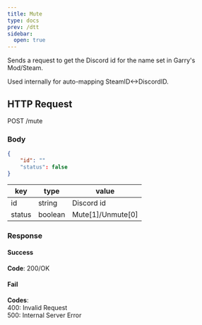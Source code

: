 ```yaml
---
title: Mute
type: docs
prev: /dtt
sidebar:
  open: true
---
```


Sends a request to get the Discord id for the name set in Garry's Mod/Steam.

Used internally for auto-mapping SteamID<->DiscordID.

## HTTP Request

POST /mute

### Body

```json
{
    "id": ""
    "status": false
}
```

| key    | type    | value             |
| ------ | ------- | ----------------- |
| id     | string  | Discord id        |
| status | boolean | Mute[1]/Unmute[0] |

### Response

#### Success

**Code**: 200/OK

#### Fail

**Codes**:  
400: Invalid Request  
500: Internal Server Error
